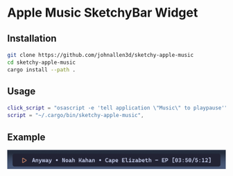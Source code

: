 # Apple Music SketchyBar Widget

## Installation

```bash
git clone https://github.com/johnallen3d/sketchy-apple-music
cd sketchy-apple-music
cargo install --path .
```

## Usage

```lua
click_script = "osascript -e 'tell application \"Music\" to playpause'",
script = "~/.cargo/bin/sketchy-apple-music",
```

## Example

![example apple music widget](./screenshot.png)
